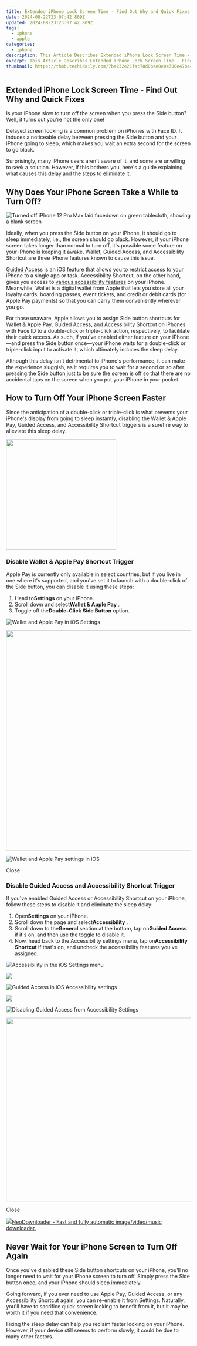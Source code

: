 ```yaml
---
title: Extended iPhone Lock Screen Time - Find Out Why and Quick Fixes!
date: 2024-08-22T23:07:42.809Z
updated: 2024-08-23T23:07:42.809Z
tags:
  - iphone
  - apple
categories:
  - iphone
description: This Article Describes Extended iPhone Lock Screen Time - Find Out Why and Quick Fixes!
excerpt: This Article Describes Extended iPhone Lock Screen Time - Find Out Why and Quick Fixes!
thumbnail: https://thmb.techidaily.com/7ba232e21fac78d0bae0e04300e47bac8679a7f9cd2328362771972e45a8c12a.jpg
---
```


## Extended iPhone Lock Screen Time - Find Out Why and Quick Fixes

 Is your iPhone slow to turn off the screen when you press the Side button? Well, it turns out you're not the only one!

 Delayed screen locking is a common problem on iPhones with Face ID. It induces a noticeable delay between pressing the Side button and your iPhone going to sleep, which makes you wait an extra second for the screen to go black.

 Surprisingly, many iPhone users aren't aware of it, and some are unwilling to seek a solution. However, if this bothers you, here's a guide explaining what causes this delay and the steps to eliminate it.

## Why Does Your iPhone Screen Take a While to Turn Off?

![Turned off iPhone 12 Pro Max laid facedown on green tablecloth, showing a blank screen](https://static1.makeuseofimages.com/wordpress/wp-content/uploads/2022/12/iphone-12-pro-max-sierra-blue-green-tablecloth.jpg)

 Ideally, when you press the Side button on your iPhone, it should go to sleep immediately, i.e., the screen should go black. However, if your iPhone screen takes longer than normal to turn off, it's possible some feature on your iPhone is keeping it awake. Wallet, Guided Access, and Accessibility Shortcut are three iPhone features known to cause this issue.

[Guided Access](https://www.makeuseof.com/tag/guided-access-iphone/) is an iOS feature that allows you to restrict access to your iPhone to a single app or task. Accessibility Shortcut, on the other hand, gives you access to [various accessibility features](http://www.makeuseof.com/overview-of-all-accessibility-features-iphone/) on your iPhone. Meanwhile, Wallet is a digital wallet from Apple that lets you store all your loyalty cards, boarding passes, event tickets, and credit or debit cards (for Apple Pay payments) so that you can carry them conveniently wherever you go.

 For those unaware, Apple allows you to assign Side button shortcuts for Wallet & Apple Pay, Guided Access, and Accessibility Shortcut on iPhones with Face ID to a double-click or triple-click action, respectively, to facilitate their quick access. As such, if you've enabled either feature on your iPhone—and press the Side button once—your iPhone waits for a double-click or triple-click input to activate it, which ultimately induces the sleep delay.

 Although this delay isn't detrimental to iPhone's performance, it can make the experience sluggish, as it requires you to wait for a second or so after pressing the Side button just to be sure the screen is off so that there are no accidental taps on the screen when you put your iPhone in your pocket.

## How to Turn Off Your iPhone Screen Faster

 Since the anticipation of a double-click or triple-click is what prevents your iPhone's display from going to sleep instantly, disabling the Wallet & Apple Pay, Guided Access, and Accessibility Shortcut triggers is a surefire way to alleviate this sleep delay.

<!-- affiliate ads begin -->
<a href="https://natural-cycles.sjv.io/c/5597632/2072199/17885" target="_top" id="2072199"><img src="//a.impactradius-go.com/display-ad/17885-2072199" border="0" alt="" width="300" height="300"/></a><img height="0" width="0" src="https://imp.pxf.io/i/5597632/2072199/17885" style="position:absolute;visibility:hidden;" border="0" />
<!-- affiliate ads end -->
### Disable Wallet & Apple Pay Shortcut Trigger

 Apple Pay is currently only available in select countries, but if you live in one where it's supported, and you've set it to launch with a double-click of the Side button, you can disable it using these steps:

1. Head to**Settings** on your iPhone.
2. Scroll down and select**Wallet & Apple Pay** .
3. Toggle off the**Double-Click Side Button** option.

![Wallet and Apple Pay in iOS Settings](https://static1.makeuseofimages.com/wordpress/wp-content/uploads/2023/01/disable-apple-pay-shortcut-1.jpg)

<!-- affiliate ads begin -->
<a href="https://appsumo.8odi.net/c/5597632/2075471/7443" target="_top" id="2075471"><img src="//a.impactradius-go.com/display-ad/7443-2075471" border="0" alt="" width="1200" height="600"/></a><img height="0" width="0" src="https://appsumo.8odi.net/i/5597632/2075471/7443" style="position:absolute;visibility:hidden;" border="0" />
<!-- affiliate ads end -->
![Wallet and Apple Pay settings in iOS](https://static1.makeuseofimages.com/wordpress/wp-content/uploads/2023/01/disable-apple-pay-shortcut-2.jpg)

Close

### Disable Guided Access and Accessibility Shortcut Trigger

 If you've enabled Guided Access or Accessibility Shortcut on your iPhone, follow these steps to disable it and eliminate the sleep delay:

1. Open**Settings** on your iPhone.
2. Scroll down the page and select**Accessibility** .
3. Scroll down to the**General** section at the bottom, tap on**Guided Access** if it's on, and then use the toggle to disable it.
4. Now, head back to the Accessibility settings menu, tap on**Accessibility Shortcut** if that's on, and uncheck the accessibility features you've assigned.

![Accessibility in the iOS Settings menu](https://static1.makeuseofimages.com/wordpress/wp-content/uploads/2023/01/disable-guided-access-accessibility-shortcut-1.jpg)

<!-- affiliate ads begin -->
<a href="https://store.nero.com/order/checkout.php?PRODS=42296985&QTY=1&AFFILIATE=108875&CART=1"><img src="https://secure.avangate.com/images/merchant/9cea886b9f44a3c2df1163730ab64994/products/copy_nero_burning_rom_cart.png" border="0">
</a>
<!-- affiliate ads end -->
![Guided Access in iOS Accessibility settings](https://static1.makeuseofimages.com/wordpress/wp-content/uploads/2023/01/disable-guided-access-accessibility-shortcut-2.jpg)

<!-- affiliate ads begin -->
<a href="https://shop.copernic.com/order/checkout.php?PRODS=41033091&QTY=1&AFFILIATE=108875&CART=1"><img src="https://secure.2checkout.com/images/merchant/8d30aa96e72440759f74bd2306c1fa3d/Copernic-2023-Affiliate-728x90-Advanced.png" border="0"></a>
<!-- affiliate ads end -->
![Disabling Guided Access from Accessibility Settings](https://static1.makeuseofimages.com/wordpress/wp-content/uploads/2023/01/disable-guided-access-accessibility-shortcut-3.jpg)

<!-- affiliate ads begin -->
<a href="https://appsumo.8odi.net/c/5597632/2087407/7443" target="_top" id="2087407"><img src="//a.impactradius-go.com/display-ad/7443-2087407" border="0" alt="" width="600" height="500"/></a><img height="0" width="0" src="https://appsumo.8odi.net/i/5597632/2087407/7443" style="position:absolute;visibility:hidden;" border="0" />
<!-- affiliate ads end -->
Close

<!-- affiliate ads begin -->
<a href="https://secure.2checkout.com/order/checkout.php?PRODS=4559731&QTY=1&AFFILIATE=108875&CART=1"><img src="http://www.neowise.com/images/nd-ss-w200.jpg" border="0">NeoDownloader - Fast and fully automatic image/video/music downloader. </a>
<!-- affiliate ads end -->
## Never Wait for Your iPhone Screen to Turn Off Again

 Once you've disabled these Side button shortcuts on your iPhone, you'll no longer need to wait for your iPhone screen to turn off. Simply press the Side button once, and your iPhone should sleep immediately.

 Going forward, if you ever need to use Apple Pay, Guided Access, or any Accessibility Shortcut again, you can re-enable it from Settings. Naturally, you'll have to sacrifice quick screen locking to benefit from it, but it may be worth it if you need that convenience.

 Fixing the sleep delay can help you reclaim faster locking on your iPhone. However, if your device still seems to perform slowly, it could be due to many other factors.

<ins class="adsbygoogle"
     style="display:block"
     data-ad-format="autorelaxed"
     data-ad-client="ca-pub-7571918770474297"
     data-ad-slot="1223367746"></ins>



<ins class="adsbygoogle"
     style="display:block"
     data-ad-client="ca-pub-7571918770474297"
     data-ad-slot="8358498916"
     data-ad-format="auto"
     data-full-width-responsive="true"></ins>


